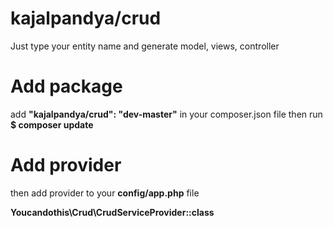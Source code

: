 # kajalpandya/crud
Just type your entity name and generate model, views, controller

# Add package
add <strong>"kajalpandya/crud": "dev-master"</strong> in your composer.json file
then run 
<strong>$ composer update</strong>

# Add provider
then add provider to your <strong>config/app.php</strong> file

<strong>Youcandothis\Crud\CrudServiceProvider::class</strong>